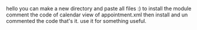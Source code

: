 hello you can make a new directory and paste all files :)
to install the module comment the code of calendar view of appointment.xml then install and un commented the code that's it.
use it for something useful.
